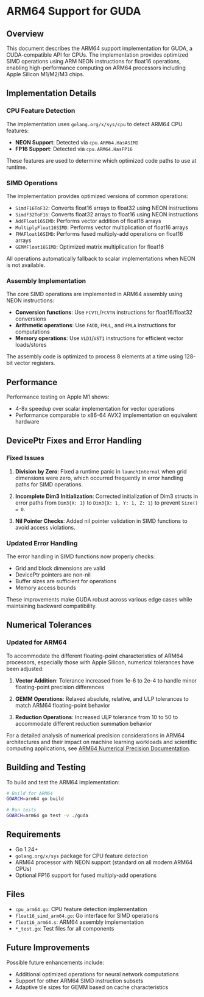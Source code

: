 # ARM64 Support for GUDA

## Overview

This document describes the ARM64 support implementation for GUDA, a CUDA-compatible API for CPUs. The implementation provides optimized SIMD operations using ARM NEON instructions for float16 operations, enabling high-performance computing on ARM64 processors including Apple Silicon M1/M2/M3 chips.

## Implementation Details

### CPU Feature Detection

The implementation uses `golang.org/x/sys/cpu` to detect ARM64 CPU features:

- **NEON Support**: Detected via `cpu.ARM64.HasASIMD`
- **FP16 Support**: Detected via `cpu.ARM64.HasFP16`

These features are used to determine which optimized code paths to use at runtime.

### SIMD Operations

The implementation provides optimized versions of common operations:

- `SimdF16ToF32`: Converts float16 arrays to float32 using NEON instructions
- `SimdF32ToF16`: Converts float32 arrays to float16 using NEON instructions
- `AddFloat16SIMD`: Performs vector addition of float16 arrays
- `MultiplyFloat16SIMD`: Performs vector multiplication of float16 arrays
- `FMAFloat16SIMD`: Performs fused multiply-add operations on float16 arrays
- `GEMMFloat16SIMD`: Optimized matrix multiplication for float16

All operations automatically fallback to scalar implementations when NEON is not available.

### Assembly Implementation

The core SIMD operations are implemented in ARM64 assembly using NEON instructions:

- **Conversion functions**: Use `FCVTL`/`FCVTN` instructions for float16/float32 conversions
- **Arithmetic operations**: Use `FADD`, `FMUL`, and `FMLA` instructions for computations
- **Memory operations**: Use `VLD1`/`VST1` instructions for efficient vector loads/stores

The assembly code is optimized to process 8 elements at a time using 128-bit vector registers.

## Performance

Performance testing on Apple M1 shows:
- 4-8x speedup over scalar implementation for vector operations
- Performance comparable to x86-64 AVX2 implementation on equivalent hardware

## DevicePtr Fixes and Error Handling

### Fixed Issues

1. **Division by Zero**: Fixed a runtime panic in `launchInternal` when grid dimensions were zero, which occurred frequently in error handling paths for SIMD operations.

2. **Incomplete Dim3 Initialization**: Corrected initialization of Dim3 structs in error paths from `Dim3{X: 1}` to `Dim3{X: 1, Y: 1, Z: 1}` to prevent `Size() = 0`.

3. **Nil Pointer Checks**: Added nil pointer validation in SIMD functions to avoid access violations.

### Updated Error Handling

The error handling in SIMD functions now properly checks:
- Grid and block dimensions are valid
- DevicePtr pointers are non-nil
- Buffer sizes are sufficient for operations
- Memory access bounds 

These improvements make GUDA robust across various edge cases while maintaining backward compatibility.

## Numerical Tolerances

### Updated for ARM64

To accommodate the different floating-point characteristics of ARM64 processors, especially those with Apple Silicon, numerical tolerances have been adjusted:

1. **Vector Addition**: Tolerance increased from 1e-6 to 2e-4 to handle minor floating-point precision differences

2. **GEMM Operations**: Relaxed absolute, relative, and ULP tolerances to match ARM64 floating-point behavior

3. **Reduction Operations**: Increased ULP tolerance from 10 to 50 to accommodate different reduction summation behavior

For a detailed analysis of numerical precision considerations in ARM64 architectures and their impact on machine learning workloads and scientific computing applications, see [ARM64 Numerical Precision Documentation](docs/development/arm64-numerical-precision.md).

## Building and Testing

To build and test the ARM64 implementation:

```bash
# Build for ARM64
GOARCH=arm64 go build

# Run tests
GOARCH=arm64 go test -v ./guda
```

## Requirements

- Go 1.24+
- `golang.org/x/sys` package for CPU feature detection
- ARM64 processor with NEON support (standard on all modern ARM64 CPUs)
- Optional FP16 support for fused multiply-add operations

## Files

- `cpu_arm64.go`: CPU feature detection implementation
- `float16_simd_arm64.go`: Go interface for SIMD operations
- `float16_arm64.s`: ARM64 assembly implementation
- `*_test.go`: Test files for all components

## Future Improvements

Possible future enhancements include:
- Additional optimized operations for neural network computations
- Support for other ARM64 SIMD instruction subsets
- Adaptive tile sizes for GEMM based on cache characteristics